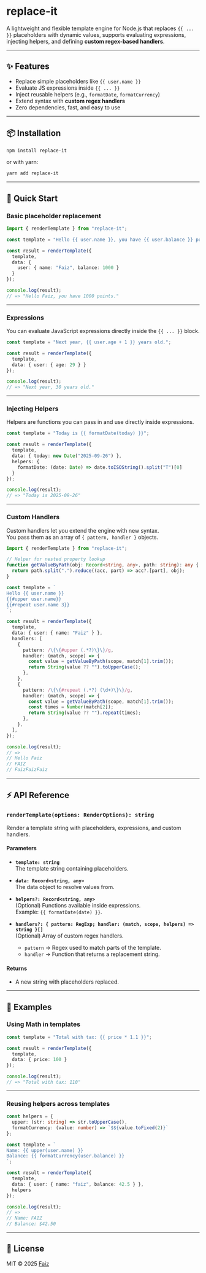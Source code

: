 # replace-it

A lightweight and flexible template engine for Node.js that replaces `{{ ... }}` placeholders with dynamic values, supports evaluating expressions, injecting helpers, and defining **custom regex-based handlers**.

---

## ✨ Features

- Replace simple placeholders like `{{ user.name }}`
- Evaluate JS expressions inside `{{ ... }}`
- Inject reusable helpers (e.g., `formatDate`, `formatCurrency`)
- Extend syntax with **custom regex handlers**
- Zero dependencies, fast, and easy to use

---

## 📦 Installation

```bash
npm install replace-it
```

or with yarn:

```bash
yarn add replace-it
```

---

## 🚀 Quick Start

### Basic placeholder replacement

```ts
import { renderTemplate } from "replace-it";

const template = "Hello {{ user.name }}, you have {{ user.balance }} points.";

const result = renderTemplate({
  template,
  data: {
    user: { name: "Faiz", balance: 1000 }
  }
});

console.log(result);
// => "Hello Faiz, you have 1000 points."
```

---

### Expressions

You can evaluate JavaScript expressions directly inside the `{{ ... }}` block.

```ts
const template = "Next year, {{ user.age + 1 }} years old.";

const result = renderTemplate({
  template,
  data: { user: { age: 29 } }
});

console.log(result);
// => "Next year, 30 years old."
```

---

### Injecting Helpers

Helpers are functions you can pass in and use directly inside expressions.

```ts
const template = "Today is {{ formatDate(today) }}";

const result = renderTemplate({
  template,
  data: { today: new Date("2025-09-26") },
  helpers: {
    formatDate: (date: Date) => date.toISOString().split("T")[0]
  }
});

console.log(result);
// => "Today is 2025-09-26"
```

---

### Custom Handlers

Custom handlers let you extend the engine with new syntax.  
You pass them as an array of `{ pattern, handler }` objects.

```ts
import { renderTemplate } from "replace-it";

// Helper for nested property lookup
function getValueByPath(obj: Record<string, any>, path: string): any {
  return path.split(".").reduce((acc, part) => acc?.[part], obj);
}

const template = `
Hello {{ user.name }}
{{#upper user.name}}
{{#repeat user.name 3}}
`;

const result = renderTemplate({
  template,
  data: { user: { name: "Faiz" } },
  handlers: [
    {
      pattern: /\{\{#upper (.*?)\}\}/g,
      handler: (match, scope) => {
        const value = getValueByPath(scope, match[1].trim());
        return String(value ?? "").toUpperCase();
      },
    },
    {
      pattern: /\{\{#repeat (.*?) (\d+)\}\}/g,
      handler: (match, scope) => {
        const value = getValueByPath(scope, match[1].trim());
        const times = Number(match[2]);
        return String(value ?? "").repeat(times);
      },
    },
  ],
});

console.log(result);
// =>
// Hello Faiz
// FAIZ
// FaizFaizFaiz
```

---

## ⚡ API Reference

### `renderTemplate(options: RenderOptions): string`

Render a template string with placeholders, expressions, and custom handlers.

#### Parameters

- **`template: string`**  
  The template string containing placeholders.

- **`data: Record<string, any>`**  
  The data object to resolve values from.

- **`helpers?: Record<string, any>`**  
  (Optional) Functions available inside expressions.  
  Example: `{{ formatDate(date) }}`.

- **`handlers?: { pattern: RegExp; handler: (match, scope, helpers) => string }[]`**  
  (Optional) Array of custom regex handlers.  
  - `pattern` → Regex used to match parts of the template.  
  - `handler` → Function that returns a replacement string.  

#### Returns
- A new string with placeholders replaced.

---

## 📖 Examples

### Using Math in templates

```ts
const template = "Total with tax: {{ price * 1.1 }}";

const result = renderTemplate({
  template,
  data: { price: 100 }
});

console.log(result);
// => "Total with tax: 110"
```

---

### Reusing helpers across templates

```ts
const helpers = {
  upper: (str: string) => str.toUpperCase(),
  formatCurrency: (value: number) => `$${value.toFixed(2)}`
};

const template = `
Name: {{ upper(user.name) }}
Balance: {{ formatCurrency(user.balance) }}
`;

const result = renderTemplate({
  template,
  data: { user: { name: "faiz", balance: 42.5 } },
  helpers
});

console.log(result);
// =>
// Name: FAIZ
// Balance: $42.50
```

---

## 📝 License

MIT © 2025 [Faiz](https://github.com/your-username)
